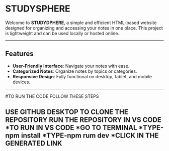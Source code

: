 # STUDYSPHERE

Welcome to **STUDYDPHERE**, a simple and efficient HTML-based website designed for organizing and accessing your notes in one place. This project is lightweight and can be used locally or hosted online.

---

## Features
- **User-Friendly Interface**: Navigate your notes with ease.
- **Categorized Notes**: Organize notes by topics or categories.
- **Responsive Design**: Fully functional on desktop, tablet, and mobile devices.
  

---
#TO RUN THE CODE FOLLOW THESE STEPS



USE GITHUB DESKTOP TO CLONE THE REPOSITORY 
RUN THE REPOSITORY IN VS CODE
   *TO RUN IN VS CODE
       *GO TO TERMINAL
       *TYPE-npm install
       *TYPE-npm rum dev
       *CLICK IN THE GENERATED LINK
---
